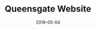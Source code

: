 ---
path: "/work/queensgate-website"
date: "2019-05-04"
title: "Queensgate Website"
projectSummary: Outdated website rebrand and refresh
skillsInvolved: 
  - Research
  - Analysis
  - Design
  - Prototyping
row1title: The Challenge
row1content: >
  Create an online shop window representing the new brand, the retailers and its demographic. With popularity increasing for Google My Business, the website has to provide an interesting and engaging offering, to encourage and entice users to visit, explore and re-visit the website.
row2title: Research
row2content: >
  With an existing website in place, we were able to look at Analytics, highlighting:

  * Bounce rate of 55.2%
  

  * Average session time of 1.11 minutes


  * Session duration was 1-10 seconds


  * Top visited pages were shops, jobs, opening hours, mall guide, parking


  * Top exited pages were opening hours, shops, gift card, parking, jobs


  * Typical flow through the website was homepage – shops – your visit – jobs


  * The demographic was interested in TV, 30-minute chef, news, shopping, family and food


  Problems uncovered:

  * Lack of time spent on the website


  * Top visited pages were also the top exited page indicating users were visiting with one purpose in mind


  * Lack on content on the website encouraging people to explore and stay on it

row3title: Analysis
row3content: >
  A customer journey map was conducted to reveal which sections users were happy with and pain points. We found overall, customers were happy with Google My Business information on retailers, but wanted quick links to relevant pages and felt content was limited and underwhelming.
row4title: Design
row4content: >
  Where the information architecture, user flow and navigation are defined. Based on research, analysis and branding we recommended that: 

  * Incorporated a blog covering demographic interests such as Discover section on tv, news and books, Explore section on food, chefs and recipes and Uncover section on family and shopping, utilising the brands tone of voice. This should lead to increase session duration and repeat visits 


  * Relevant content on all pages linking through to other pages of interest, which should increase page views 


  A site map was created with an important emphasis on:


  * Simple and relevant global navigation


  * Homepage links to the top visited pages from the existing website

row5title: Prototyping
row5content: >
  After sketching out screen states, we converted them into Sketch and tested with the user. Each screen state was designed due to the complexity and size of the website. 
row6title: End Product
row6content: >
  A brand optimised design, incorporating the brand’s tone of voice and positioning. A responsive design, encouraging flow through the website with relevant page links, a dedicated blog section and a food and drink page to entice the foodie demographic. 
  
  Results: 
  
  * Session duration increased to 1.15 minutes


  * Decreased bounce rate to 44.5%


  * More pages visited before leaving the site, with a flow of homepage – stores – food and drink - Explore


row1image: ../media/queensgate-homepage.jpg
row2image: ''
row3image: ''
row4image: ''
row5image: ''
row6image: ''
row7image: ''
row8image: ''
---